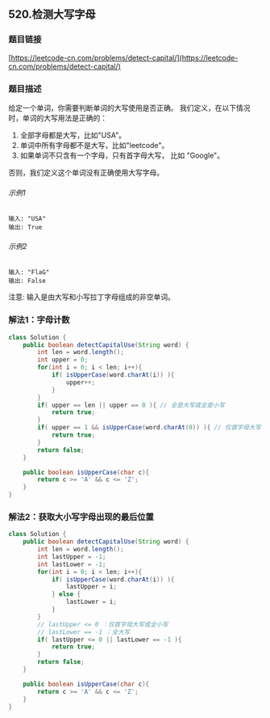## 520.检测大写字母
### 题目链接
[https://leetcode-cn.com/problems/detect-capital/](https://leetcode-cn.com/problems/detect-capital/)

### 题目描述
给定一个单词，你需要判断单词的大写使用是否正确。
我们定义，在以下情况时，单词的大写用法是正确的：
 1. 全部字母都是大写，比如"USA"。
 2. 单词中所有字母都不是大写，比如"leetcode"。
 3. 如果单词不只含有一个字母，只有首字母大写， 比如 "Google"。

否则，我们定义这个单词没有正确使用大写字母。
###### 示例1
```
输入: "USA"
输出: True
```
###### 示例2
``` 
输入: "FlaG"
输出: False
```
注意: 输入是由大写和小写拉丁字母组成的非空单词。

### 解法1：字母计数
```java
class Solution {
    public boolean detectCapitalUse(String word) {
        int len = word.length();
        int upper = 0;
        for(int i = 0; i < len; i++){
            if( isUpperCase(word.charAt(i)) ){
                upper++;
            }
        }
        if( upper == len || upper == 0 ){ // 全是大写或全是小写
            return true;
        }
        if( upper == 1 && isUpperCase(word.charAt(0)) ){ // 仅首字母大写
            return true;
        }
        return false;
    }

    public boolean isUpperCase(char c){
        return c >= 'A' && c <= 'Z';
    }
}
```

### 解法2：获取大小写字母出现的最后位置
```java
class Solution {
    public boolean detectCapitalUse(String word) {
        int len = word.length();
        int lastUpper = -1;
        int lastLower = -1;
        for(int i = 0; i < len; i++){
            if( isUpperCase(word.charAt(i)) ){
                lastUpper = i;
            } else {
                lastLower = i;
            }
        }
        // lastUpper <= 0 ：仅首字母大写或全小写
        // lastLower == -1 ：全大写
        if( lastUpper <= 0 || lastLower == -1 ){
            return true;
        }
        return false;
    }

    public boolean isUpperCase(char c){
        return c >= 'A' && c <= 'Z';
    }
}
```
